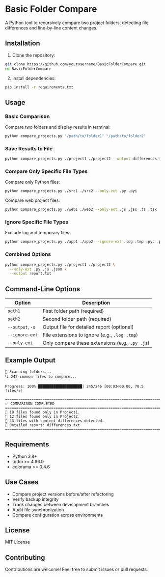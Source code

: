 # Basic Folder Compare

A Python tool to recursively compare two project folders, detecting file differences and line-by-line content changes.

## Installation

1. Clone the repository:
```bash
git clone https://github.com/yourusername/BasicFolderCompare.git
cd BasicFolderCompare
```

2. Install dependencies:
```bash
pip install -r requirements.txt
```

## Usage

### Basic Comparison
Compare two folders and display results in terminal:
```bash
python compare_projects.py "/path/to/folder1" "/path/to/folder2"
```

### Save Results to File
```bash
python compare_projects.py ./project1 ./project2 --output differences.txt
```

### Compare Only Specific File Types
Compare only Python files:
```bash
python compare_projects.py ./src1 ./src2 --only-ext .py .pyi
```

Compare web project files:
```bash
python compare_projects.py ./web1 ./web2 --only-ext .js .jsx .ts .tsx .html .css
```

### Ignore Specific File Types
Exclude log and temporary files:
```bash
python compare_projects.py ./app1 ./app2 --ignore-ext .log .tmp .pyc .pyo
```

### Combined Options
```bash
python compare_projects.py ./project1 ./project2 \
  --only-ext .py .js .json \
  --output report.txt
```

## Command-Line Options

| Option | Description |
|--------|-------------|
| `path1` | First folder path (required) |
| `path2` | Second folder path (required) |
| `--output`, `-o` | Output file for detailed report (optional) |
| `--ignore-ext` | File extensions to ignore (e.g., `.log .tmp`) |
| `--only-ext` | Only compare these extensions (e.g., `.py .js`) |

## Example Output

```
📁 Scanning folders...
🔍 245 common files to compare...

Progress: 100%|████████████████████| 245/245 [00:03<00:00, 78.5 files/s]

================================================================================
✅ COMPARISON COMPLETED
================================================================================
📁 18 files found only in Project1.
📁 12 files found only in Project2.
📝 43 files with content differences detected.
📄 Detailed report: differences.txt
================================================================================
```

## Requirements

- Python 3.8+
- tqdm >= 4.66.0
- colorama >= 0.4.6

## Use Cases

- Compare project versions before/after refactoring
- Verify backup integrity
- Track changes between development branches
- Audit file synchronization
- Compare configuration across environments

## License

MIT License

## Contributing

Contributions are welcome! Feel free to submit issues or pull requests.
